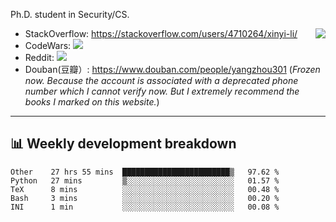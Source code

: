 Ph.D. student in Security/CS.

<img align="right" src="https://github-readme-stats.vercel.app/api?username=li-xin-yi&count_private=true&show_icons=true&hide_title=true&theme=tokyonight" />

- StackOverflow: https://stackoverflow.com/users/4710264/xinyi-li/
- CodeWars: [![](https://www.codewars.com/users/xy-li/badges/micro)](https://www.codewars.com/users/xy-li/)
- Reddit: [![](https://img.shields.io/reddit/user-karma/combined/xy-li?style=social)](https://www.reddit.com/user/xy-li/)
- Douban(豆瓣）: https://www.douban.com/people/yangzhou301  (*Frozen now. Because the account is associated with a deprecated phone number which I cannot verify now. But I extremely recommend the books I marked on this website.*)

---

## 📊 Weekly development breakdown

<!--START_SECTION:waka-->
```text
Other    27 hrs 55 mins  ████████████████████████▒   97.62 % 
Python   27 mins         ▒░░░░░░░░░░░░░░░░░░░░░░░░   01.57 % 
TeX      8 mins          ░░░░░░░░░░░░░░░░░░░░░░░░░   00.48 % 
Bash     3 mins          ░░░░░░░░░░░░░░░░░░░░░░░░░   00.20 % 
INI      1 min           ░░░░░░░░░░░░░░░░░░░░░░░░░   00.08 % 
```
<!--END_SECTION:waka-->

